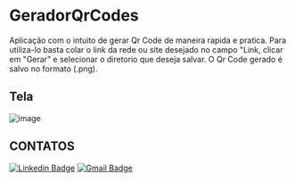 # GeradorQrCodes
Aplicação com o intuito de gerar Qr Code de maneira rapida e pratica. Para utiliza-lo basta colar o link da rede ou site desejado no campo "Link, 
clicar em "Gerar" e selecionar o diretorio que deseja salvar. O Qr Code gerado é salvo no formato (.png).

## Tela
![image](https://github.com/EmmanuelMartins21/GeradorQrCodes/assets/72640449/14197d78-756f-43e4-9a7c-edf9ab6d4476)


## CONTATOS
[![Linkedin Badge](https://img.shields.io/badge/-LinkedIn-0072b1?style=for-the-badge&logo=Linkedin&logoColor=white)](https://www.linkedin.com/in/emmanuel-cosme-martins-bento-3963bb1b9/ 'Contato pelo LinkedIn')
[![Gmail Badge](https://img.shields.io/badge/-gmail-c14438?style=for-the-badge&logo=Gmail&logoColor=white)](mailto:emmanuelbento6@gmail.com 'Contato via Email')
